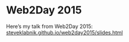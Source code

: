 # Web2Day 2015

Here’s my talk from Web2Day 2015: [steveklabnik.github.io/web2day2015/slides.html](steveklabnik.github.io/web2day2015/slides.html)

